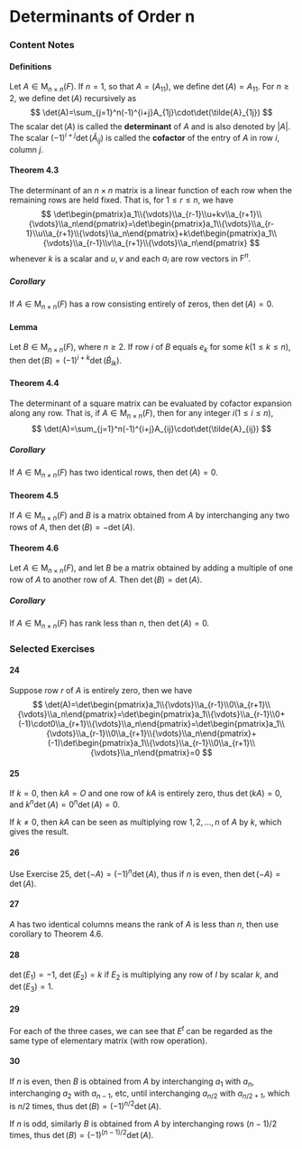 # Determinants of Order n

### Content Notes

#### Definitions

Let $A\in\mathsf{M}_{n\times n}(F)$. If $n=1$, so that $A=(A_{11})$, we define $\det(A)=A_{11}$. For $n\ge2$, we define $\det(A)$ recursively as
$$
\det(A)=\sum_{j=1}^n(-1)^{i+j}A_{1j}\cdot\det(\tilde{A}_{1j})
$$
The scalar $\det(A)$ is called the **determinant** of $A$ and is also denoted by $|A|$. The scalar $(-1)^{i+j}\det(\tilde{A}_{ij})$ is called the **cofactor** of the entry of $A$ in row $i$, column $j$​.

#### Theorem 4.3

The determinant of an $n\times n$ matrix is a linear function of each row when the remaining rows are held fixed. That is, for $1\le r\le n$, we have
$$
\det\begin{pmatrix}a_1\\{\vdots}\\a_{r-1}\\u+kv\\a_{r+1}\\{\vdots}\\a_n\end{pmatrix}=\det\begin{pmatrix}a_1\\{\vdots}\\a_{r-1}\\u\\a_{r+1}\\{\vdots}\\a_n\end{pmatrix}+k\det\begin{pmatrix}a_1\\{\vdots}\\a_{r-1}\\v\\a_{r+1}\\{\vdots}\\a_n\end{pmatrix}
$$
whenever $k$ is a scalar and $u,v$ and each $a_i$ are row vectors in $\mathsf{F}^n$.

##### Corollary

If $A\in\mathsf{M}_{n\times n}(F)$ has a row consisting entirely of zeros, then $\det(A)=0$.

#### Lemma

Let $B\in\mathsf{M}_{n\times n}(F)$, where $n\ge2$. If row $i$ of $B$ equals $e_k$ for some $k(1\le k\le n)$, then $\det(B)=(-1)^{i+k}\det(\tilde{B}_{ik})$​.

#### Theorem 4.4

The determinant of a square matrix can be evaluated by cofactor expansion along any row. That is, if $A\in\mathsf{M}_{n\times n}(F)$, then for any integer $i(1\le i\le n)$, 
$$
\det(A)=\sum_{j=1}^n(-1)^{i+j}A_{ij}\cdot\det(\tilde{A}_{ij})
$$

##### Corollary

If $A\in\mathsf{M}_{n\times n}(F)$ has two identical rows, then $\det(A)=0$​.

#### Theorem 4.5

If $A\in\mathsf{M}_{n\times n}(F)$ and $B$ is a matrix obtained from $A$ by interchanging any two rows of $A$, then $\det(B)=-\det(A)$.

#### Theorem 4.6

Let $A\in\mathsf{M}_{n\times n}(F)$, and let $B$ be a matrix obtained by adding a multiple of one row of $A$ to another row of $A$. Then $\det(B)=\det(A)$​.

##### Corollary

If $A\in\mathsf{M}_{n\times n}(F)$ has rank less than $n$, then $\det(A)=0$.

### Selected Exercises

#### 24

Suppose row $r$ of $A$ is entirely zero, then we have
$$
\det(A)=\det\begin{pmatrix}a_1\\{\vdots}\\a_{r-1}\\0\\a_{r+1}\\{\vdots}\\a_n\end{pmatrix}=\det\begin{pmatrix}a_1\\{\vdots}\\a_{r-1}\\0+(-1)\cdot0\\a_{r+1}\\{\vdots}\\a_n\end{pmatrix}=\det\begin{pmatrix}a_1\\{\vdots}\\a_{r-1}\\0\\a_{r+1}\\{\vdots}\\a_n\end{pmatrix}+(-1)\det\begin{pmatrix}a_1\\{\vdots}\\a_{r-1}\\0\\a_{r+1}\\{\vdots}\\a_n\end{pmatrix}=0
$$

#### 25

If $k=0$, then $kA=O$ and one row of $kA$ is entirely zero, thus $\det(kA)=0$, and $k^n\det(A)=0^n\det(A)=0$.

If $k\ne0$, then $kA$ can be seen as multiplying row $1,2,\dots,n$ of $A$ by $k$, which gives the result.

#### 26

Use Exercise 25, $\det(-A)=(-1)^n\det(A)$, thus if $n$ is even, then $\det(-A)=\det(A)$.

#### 27

$A$ has two identical columns means the rank of $A$ is less than $n$, then use corollary to Theorem 4.6.

#### 28

$\det(E_1)=-1$, $\det(E_2)=k$ if $E_2$ is multiplying any row of $I$ by scalar $k$, and $\det(E_3)=1$​.

#### 29

For each of the three cases, we can see that $E^t$ can be regarded as the same type of elementary matrix (with row operation).

#### 30

If $n$ is even, then $B$ is obtained from $A$ by interchanging $a_1$ with $a_n$, interchanging $a_2$ with $a_{n-1}$, etc, until interchanging $a_{n/2}$ with $a_{n/2+1}$, which is $n/2$ times, thus $\det(B)=(-1)^{n/2}\det(A)$.

If $n$ is odd, similarly $B$ is obtained from $A$ by interchanging rows $(n-1)/2$ times, thus $\det(B)=(-1)^{(n-1)/2}\det(A)$.